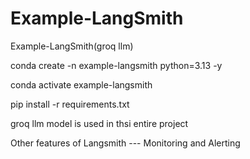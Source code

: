 # Example-LangSmith
Example-LangSmith(groq llm)


conda create -n example-langsmith python=3.13 -y

 conda activate example-langsmith


 pip install -r requirements.txt


groq llm model is used in thsi entire project

 
Other features of Langsmith --- Monitoring and Alerting